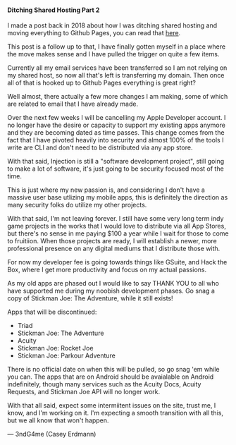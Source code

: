 #### Ditching Shared Hosting Part 2

I made a post back in 2018 about how I was ditching shared hosting and moving everything to Github Pages, you can read that [here](https://injectionsoftwaredevelopment.github.io/injection-blog/Ditching-Shared-Hosting/).

This post is a follow up to that, I have finally gotten myself in a place where the move makes sense and I have pulled the trigger on quite a few items.

Currently all my email services have been transferred so I am not relying on my shared host, so now all that's left is transferring my domain. Then once all of that is hooked up to Github Pages everything is great right?

Well almost, there actually a few more changes I am making, some of which are related to email that I have already made.

Over the next few weeks I will be cancelling my Apple Developer account. I no longer have the desire or capacity to support my existing apps anymore and they are becoming dated as time passes. This change comes from the fact that I have pivoted heavily into security and almost 100% of the tools I write are CLI and don't need to be distributed via any app store.

With that said, Injection is still a "software development project", still going to make a lot of software, it's just going to be security focused most of the time.

This is just where my new passion is, and considering I don't have a massive user base utlizing my mobile apps, this is definitely the direction as many security folks do utilize my other projects.

With that said, I'm not leaving forever. I still have some very long term indy game projects in the works that I would love to distribute via all App Stores, but there's no sense in me paying $100 a year while I wait for those to come to fruitiion. When those projects are ready, I will establish a newer, more professional presence on any digital mediums that I distribute those with.

For now my developer fee is going towards things like GSuite, and Hack the Box, where I get more productivity and focus on my actual passions.

As my old apps are phased out I would like to say THANK YOU to all who have supported me during my noobish development phases. Go snag a copy of Stickman Joe: The Adventure, while it still exists!

Apps that will be discontinued:
- Triad
- Stickman Joe: The Adventure
- Acuity
- Stickman Joe: Rocket Joe
- Stickman Joe: Parkour Adventure


There is no official date on when this will be pulled, so go snag 'em while you can. The apps that are on Android should be avaialable on Android indefinitely, though many services such as the Acuity Docs, Acuity Requests, and Stickman Joe API will no longer work.

With that all said, expect some intermiitent issues on the site, trust me, I know, and I'm working on it. I'm expecting a smooth transition with all this, but we all know that won't happen.

&mdash; 3ndG4me (Casey Erdmann)
